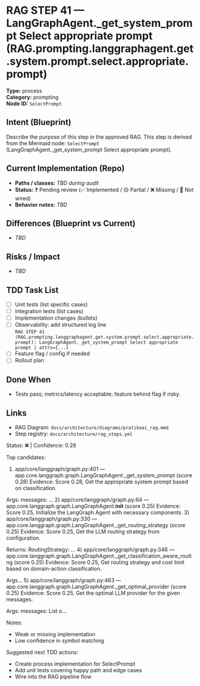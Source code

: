 # RAG STEP 41 — LangGraphAgent._get_system_prompt Select appropriate prompt (RAG.prompting.langgraphagent.get.system.prompt.select.appropriate.prompt)

**Type:** process  
**Category:** prompting  
**Node ID:** `SelectPrompt`

## Intent (Blueprint)
Describe the purpose of this step in the approved RAG. This step is derived from the Mermaid node: `SelectPrompt` (LangGraphAgent._get_system_prompt Select appropriate prompt).

## Current Implementation (Repo)
- **Paths / classes:** _TBD during audit_
- **Status:** ❓ Pending review (✅ Implemented / 🟡 Partial / ❌ Missing / 🔌 Not wired)
- **Behavior notes:** _TBD_

## Differences (Blueprint vs Current)
- _TBD_

## Risks / Impact
- _TBD_

## TDD Task List
- [ ] Unit tests (list specific cases)
- [ ] Integration tests (list cases)
- [ ] Implementation changes (bullets)
- [ ] Observability: add structured log line  
  `RAG STEP 41 (RAG.prompting.langgraphagent.get.system.prompt.select.appropriate.prompt): LangGraphAgent._get_system_prompt Select appropriate prompt | attrs={...}`
- [ ] Feature flag / config if needed
- [ ] Rollout plan

## Done When
- Tests pass; metrics/latency acceptable; feature behind flag if risky.

## Links
- RAG Diagram: `docs/architecture/diagrams/pratikoai_rag.mmd`
- Step registry: `docs/architecture/rag_steps.yml`


<!-- AUTO-AUDIT:BEGIN -->
Status: ❌  |  Confidence: 0.28

Top candidates:
1) app/core/langgraph/graph.py:401 — app.core.langgraph.graph.LangGraphAgent._get_system_prompt (score 0.28)
   Evidence: Score 0.28, Get the appropriate system prompt based on classification.

Args:
    messages: ...
2) app/core/langgraph/graph.py:64 — app.core.langgraph.graph.LangGraphAgent.__init__ (score 0.25)
   Evidence: Score 0.25, Initialize the LangGraph Agent with necessary components.
3) app/core/langgraph/graph.py:330 — app.core.langgraph.graph.LangGraphAgent._get_routing_strategy (score 0.25)
   Evidence: Score 0.25, Get the LLM routing strategy from configuration.

Returns:
    RoutingStrategy: ...
4) app/core/langgraph/graph.py:346 — app.core.langgraph.graph.LangGraphAgent._get_classification_aware_routing (score 0.25)
   Evidence: Score 0.25, Get routing strategy and cost limit based on domain-action classification.

Args...
5) app/core/langgraph/graph.py:463 — app.core.langgraph.graph.LangGraphAgent._get_optimal_provider (score 0.25)
   Evidence: Score 0.25, Get the optimal LLM provider for the given messages.

Args:
    messages: List o...

Notes:
- Weak or missing implementation
- Low confidence in symbol matching

Suggested next TDD actions:
- Create process implementation for SelectPrompt
- Add unit tests covering happy path and edge cases
- Wire into the RAG pipeline flow
<!-- AUTO-AUDIT:END -->